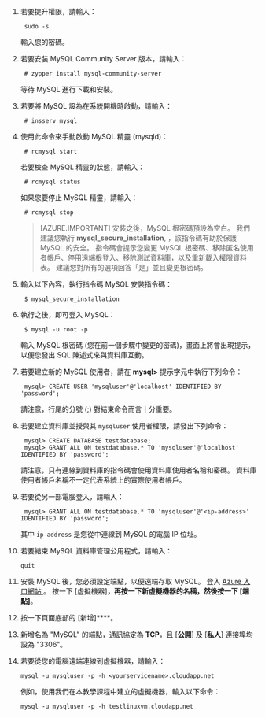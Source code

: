 1. 若要提升權限，請輸入：

        sudo -s

    輸入您的密碼。

2. 若要安裝 MySQL Community Server 版本，請輸入：

        # zypper install mysql-community-server

    等待 MySQL 進行下載和安裝。

3. 若要將 MySQL 設為在系統開機時啟動，請輸入：

        # insserv mysql

4. 使用此命令來手動啟動 MySQL 精靈 (mysqld)：

        # rcmysql start

    若要檢查 MySQL 精靈的狀態，請輸入：

        # rcmysql status

    如果您要停止 MySQL 精靈，請輸入：

        # rcmysql stop

    > [AZURE.IMPORTANT] 安裝之後，MySQL 根密碼預設為空白。 我們建議您執行 **mysql\_secure\_installation**, ，該指令碼有助於保護 MySQL 的安全。 指令碼會提示您變更 MySQL 根密碼、移除匿名使用者帳戶、停用遠端根登入、移除測試資料庫，以及重新載入權限資料表。 建議您對所有的選項回答「是」並且變更根密碼。

5. 輸入以下內容，執行指令碼 MySQL 安裝指令碼：

        $ mysql_secure_installation

6. 執行之後，即可登入 MySQL：

        $ mysql -u root -p

    輸入 MySQL 根密碼 (您在前一個步驟中變更的密碼)，畫面上將會出現提示，以便您發出 SQL 陳述式來與資料庫互動。

7. 若要建立新的 MySQL 使用者，請在 **mysql>** 提示字元中執行下列命令：

        mysql> CREATE USER 'mysqluser'@'localhost' IDENTIFIED BY 'password';

    請注意，行尾的分號 (;) 對結束命令而言十分重要。

8. 若要建立資料庫並授與其 `mysqluser` 使用者權限，請發出下列命令：

        mysql> CREATE DATABASE testdatabase;
        mysql> GRANT ALL ON testdatabase.* TO 'mysqluser'@'localhost' IDENTIFIED BY 'password';

    請注意，只有連線到資料庫的指令碼會使用資料庫使用者名稱和密碼。 資料庫使用者帳戶名稱不一定代表系統上的實際使用者帳戶。

9. 若要從另一部電腦登入，請輸入：

        mysql> GRANT ALL ON testdatabase.* TO 'mysqluser'@'<ip-address>' IDENTIFIED BY 'password';

    其中 `ip-address` 是您從中連線到 MySQL 的電腦 IP 位址。

10. 若要結束 MySQL 資料庫管理公用程式，請輸入：

        quit

11. 安裝 MySQL 後，您必須設定端點，以便遠端存取 MySQL。 登入 [Azure 入口網站 ][azureportal]。 按一下 [虛擬機器]****，再按一下新虛擬機器的名稱，然後按一下 [端點]****。

12. 按一下頁面底部的 [新增]****。

13. 新增名為 "MySQL" 的端點，通訊協定為 **TCP**，且 [**公開**] 及 [**私人**] 連接埠均設為 "3306"。

14. 若要從您的電腦遠端連線到虛擬機器，請輸入：

        mysql -u mysqluser -p -h <yourservicename>.cloudapp.net

    例如，使用我們在本教學課程中建立的虛擬機器，輸入以下命令：

        mysql -u mysqluser -p -h testlinuxvm.cloudapp.net



[mysqldocs]: http://dev.mysql.com/doc/ 
[azureportal]: http://manage.windowsazure.com 
[image9]: ./media/install-and-run-mysql-on-opensuse-vm/LinuxVmAddEndpointMySQL.png 

